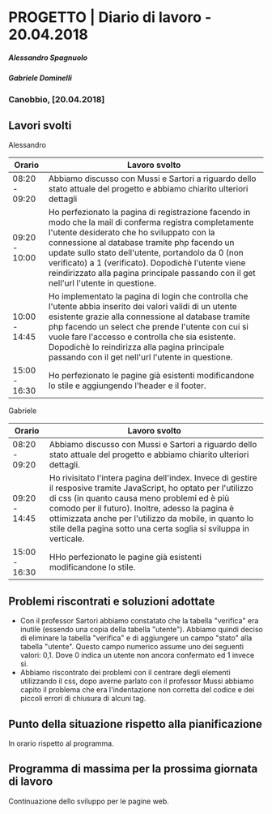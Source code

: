 # PROGETTO | Diario di lavoro - 20.04.2018
##### Alessandro Spagnuolo
##### Gabriele Dominelli
### Canobbio, [20.04.2018]

## Lavori svolti
Alessandro

|Orario        |Lavoro svolto                 |
|--------------|------------------------------|
|08:20 - 09:20 |Abbiamo discusso con Mussi e Sartori a riguardo dello stato attuale del progetto e abbiamo chiarito ulteriori dettagli|
|09:20 - 10:00 |Ho perfezionato la pagina di registrazione facendo in modo che la mail di conferma registra completamente l'utente desiderato che ho sviluppato con la connessione al database tramite php facendo un update sullo stato dell'utente, portandolo da 0 (non verificato) a 1 (verificato). Dopodichè l'utente viene reindirizzato alla pagina principale passando con il get nell'url l'utente in questione.|
|10:00 - 14:45 |Ho implementato la pagina di login che controlla che l'utente abbia inserito dei valori validi di un utente esistente grazie alla connessione al database tramite php facendo un select che prende l'utente con cui si vuole fare l'accesso e controlla che sia esistente. Dopodichè lo reindirizza alla pagina principale passando con il get nell'url l'utente in questione.|
|15:00 - 16:30|Ho perfezionato le pagine già esistenti modificandone lo stile e aggiungendo l'header e il footer.|

Gabriele

|Orario        |Lavoro svolto                 |
|--------------|------------------------------|
|08:20 - 09:20 |Abbiamo discusso con Mussi e Sartori a riguardo dello stato attuale del progetto e abbiamo chiarito ulteriori dettagli.|
|09:20 - 14:45 |Ho rivisitato l'intera pagina dell'index. Invece di gestire il resposive tramite JavaScript, ho optato per l'utilizzo di css (in quanto causa meno problemi ed è più comodo per il futuro). Inoltre, adesso la pagina è ottimizzata anche per l'utilizzo da mobile, in quanto lo stile della pagina sotto una certa soglia si sviluppa in verticale.|
|15:00 - 16:30|HHo perfezionato le pagine già esistenti modificandone lo stile.|


##  Problemi riscontrati e soluzioni adottate
 - Con il professor Sartori abbiamo constatato che la tabella "verifica" era inutile (essendo una copia della tabella "utente").
Abbiamo quindi deciso di eliminare la tabella "verifica" e di aggiungere un campo "stato" alla tabella "utente". Questo campo numerico assume uno dei seguenti valori: 0,1. Dove 0 indica un utente non ancora confermato ed 1 invece si.
 - Abbiamo riscontrato dei problemi con il centrare degli elementi utilizzando il css, dopo averne parlato con il professor Mussi abbiamo capito il problema che era l'indentazione non corretta del codice e dei piccoli errori di chiusura di alcuni tag.

##  Punto della situazione rispetto alla pianificazione
In orario rispetto al programma.


## Programma di massima per la prossima giornata di lavoro
Continuazione dello sviluppo per le pagine web.
